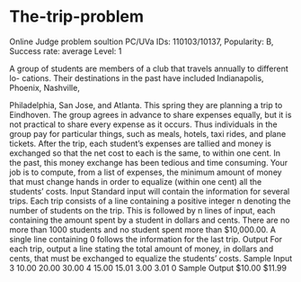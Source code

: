 # The-trip-problem
Online Judge problem soultion
PC/UVa IDs: 110103/10137, Popularity: B, Success rate: average Level: 1

A group of students are members of a club that travels annually to different lo-
cations. Their destinations in the past have included Indianapolis, Phoenix, Nashville,

Philadelphia, San Jose, and Atlanta. This spring they are planning a trip to Eindhoven.
The group agrees in advance to share expenses equally, but it is not practical to share
every expense as it occurs. Thus individuals in the group pay for particular things, such
as meals, hotels, taxi rides, and plane tickets. After the trip, each student’s expenses
are tallied and money is exchanged so that the net cost to each is the same, to within
one cent. In the past, this money exchange has been tedious and time consuming. Your
job is to compute, from a list of expenses, the minimum amount of money that must
change hands in order to equalize (within one cent) all the students’ costs.
Input
Standard input will contain the information for several trips. Each trip consists of a
line containing a positive integer n denoting the number of students on the trip. This is
followed by n lines of input, each containing the amount spent by a student in dollars
and cents. There are no more than 1000 students and no student spent more than
$10,000.00. A single line containing 0 follows the information for the last trip.
Output
For each trip, output a line stating the total amount of money, in dollars and cents,
that must be exchanged to equalize the students’ costs.
Sample Input
3
10.00
20.00
30.00
4
15.00
15.01
3.00
3.01
0
Sample Output
$10.00
$11.99

